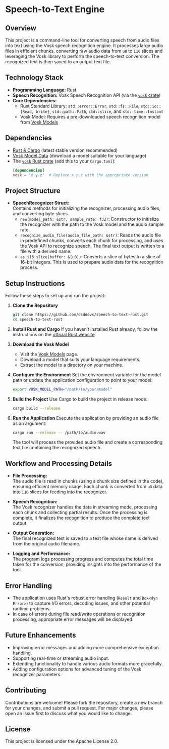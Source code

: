 # Speech-to-Text Engine

## Overview
This project is a command-line tool for converting speech from audio files into text using the Vosk speech recognition engine. It processes large audio files in efficient chunks, converting raw audio data from `u8` to `i16` slices and leveraging the Vosk library to perform the speech-to-text conversion. The recognized text is then saved to an output text file.

## Technology Stack
- **Programming Language:** Rust
- **Speech Recognition:** Vosk Speech Recognition API (via the [`vosk` crate](https://crates.io/crates/vosk))
- **Core Dependencies:**
    - Rust Standard Library: `std::error::Error`, `std::fs::File`, `std::io::{Read, Write}`, `std::path::Path`, `std::slice`, and `std::time::Instant`
    - Vosk Model: Requires a pre-downloaded speech recognition model from [Vosk Models](https://alphacephei.com/vosk/models)

## Dependencies
- [Rust & Cargo](https://www.rust-lang.org/tools/install) (latest stable version recommended)
- [Vosk Model Data](https://alphacephei.com/vosk/models) (download a model suitable for your language)
- The [`vosk` Rust crate](https://crates.io/crates/vosk) (add this to your `Cargo.toml`):
  ```toml
  [dependencies]
  vosk = "x.y.z"  # Replace x.y.z with the appropriate version
  ```

## Project Structure
- **SpeechRecognizer Struct:**  
  Contains methods for initializing the recognizer, processing audio files, and converting byte slices.
    - `new(model_path: &str, sample_rate: f32)`: Constructor to initialize the recognizer with the path to the Vosk model and the audio sample rate.
    - `recognize_audio_file(audio_file_path: &str)`: Reads the audio file in predefined chunks, converts each chunk for processing, and uses the Vosk API to recognize speech. The final text output is written to a file with a derived name.
    - `as_i16_slice(buffer: &[u8])`: Converts a slice of bytes to a slice of 16-bit integers. This is used to prepare audio data for the recognition process.

## Setup Instructions
Follow these steps to set up and run the project:

1. **Clone the Repository**
   ```bash
   git clone https://github.com/dsddevs/speech-to-text-rust.git
   cd speech-to-text-rust
   ```

2. **Install Rust and Cargo**
   If you haven’t installed Rust already, follow the instructions on the [official Rust website](https://www.rust-lang.org/tools/install).

3. **Download the Vosk Model**
    - Visit the [Vosk Models](https://alphacephei.com/vosk/models) page.
    - Download a model that suits your language requirements.
    - Extract the model to a directory on your machine.

4. **Configure the Environment**
   Set the environment variable for the model path or update the application configuration to point to your model:
   ```bash
   export VOSK_MODEL_PATH="/path/to/your/model"
   ```

5. **Build the Project**
   Use Cargo to build the project in release mode:
   ```bash
   cargo build --release
   ```

6. **Run the Application**
   Execute the application by providing an audio file as an argument:
   ```bash
   cargo run --release -- /path/to/audio.wav
   ```
   The tool will process the provided audio file and create a corresponding text file containing the recognized speech.

## Workflow and Processing Details
- **File Processing:**  
  The audio file is read in chunks (using a chunk size defined in the code), ensuring efficient memory usage. Each chunk is converted from `u8` data into `i16` slices for feeding into the recognizer.

- **Speech Recognition:**  
  The Vosk recognizer handles the data in streaming mode, processing each chunk and collecting partial results. Once the processing is complete, it finalizes the recognition to produce the complete text output.

- **Output Generation:**  
  The final recognized text is saved to a text file whose name is derived from the original audio filename.

- **Logging and Performance:**  
  The program logs processing progress and computes the total time taken for the conversion, providing insights into the performance of the tool.

## Error Handling
- The application uses Rust's robust error handling (`Result` and `Box<dyn Error>`) to capture I/O errors, decoding issues, and other potential runtime problems.
- In case of errors during file read/write operations or recognition processing, appropriate error messages will be displayed.

## Future Enhancements
- Improving error messages and adding more comprehensive exception handling.
- Supporting real-time or streaming audio input.
- Extending functionality to handle various audio formats more gracefully.
- Adding configuration options for advanced tuning of the Vosk recognizer parameters.

## Contributing
Contributions are welcome! Please fork the repository, create a new branch for your changes, and submit a pull request. For major changes, please open an issue first to discuss what you would like to change.

## License
This project is licensed under the Apache License 2.0.
